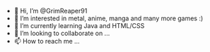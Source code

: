 - 👋 Hi, I’m @GrimReaper91
- 👀 I’m interested in metal, anime, manga and many more games :)
- 🌱 I’m currently learning Java and HTML/CSS
- 💞️ I’m looking to collaborate on ...
- 📫 How to reach me ...

<!---
GrimReaper91/GrimReaper91 is a ✨ special ✨ repository because its `README.md` (this file) appears on your GitHub profile.
You can click the Preview link to take a look at your changes.
--->
